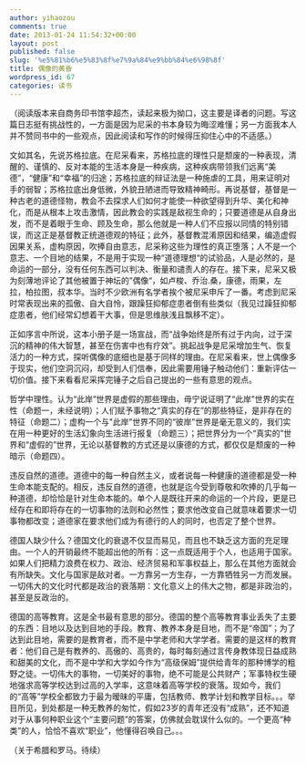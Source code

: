 ```yaml
---
author: yihaozou
comments: true
date: 2013-01-24 11:54:32+00:00
layout: post
published: false
slug: '%e5%81%b6%e5%83%8f%e7%9a%84%e9%bb%84%e6%98%8f'
title: 偶像的黄昏
wordpress_id: 67
categories: 读书
---
```


（阅读版本来自商务印书馆李超杰，读起来极为拗口，这主要是译者的问题。写这篇日志挺有挑战性的，一方面是因为尼采的书本身较为晦涩难懂；另一方面我本人并不赞同书中的一些观点，因此阅读和写作的时候得压抑住心中的不适感。）




文如其名，先说苏格拉底。在尼采看来，苏格拉底的理性只是颓废的一种表现，清醒的、谨慎的、反对本能的生活本身是一种疾病，这种疾病带领我们远离“美德”，“健康”和“幸福”的归途；苏格拉底的辩证法是一种施虐的工具，用来证明对手的弱智；苏格拉底出身低微，外貌丑陋进而导致精神畸形。再说基督，基督是一种古老的道德怪物，教会不去探求人们如何才能使一种欲望得到升华、美化和神化，而是从根本上攻击激情，因此教会的实践是敌视生命的；只要道德是从自身出发，而不是着眼于生命、顾及生命，那么他就是一种人们不应报以同情的特别错误，而这正是基督教正统道德观的特征；此外，基督教混淆原因和结果，编造虚假因果关系，虚构原因，吹捧自由意志，尼采称这些为理性的真正堕落；人不是一个意志、一个目地的结果，不是用于实现一种“道德理想“的试验品，人是必然的，是命运的一部分，没有任何东西可以判决、衡量和谴责人的存在。接下来，尼采又极为刻薄地评论了其他被置于神坛的”偶像“，如卢梭、乔治.桑，康德，雨果，左拉，柏拉图，叔本华。当时不少欧洲有名学者挨个被尼采申斥了一番。考虑到尼采时常表现出来的孤傲、自大自怜，跟躁狂抑郁症患者倒有些类似（我见过躁狂抑郁症患者，他们经常幻想着干大事，但是思维肤浅且飘移不定）。




正如序言中所说，这本小册子是一场宣战，而“战争始终是所有过于内向，过于深沉的精神的伟大智慧，甚至在伤害中也有疗效”。挑起战争是尼采增加生气、恢复活力的一种方式，探听偶像的底细也是基于同样的理由。在尼采看来，世上偶像多于现实，他们空洞沉闷，却受到人们信奉，因此需要用锤子触动他们：重新评估一切价值。接下来看看尼采挥完锤子之后自己提出的一些有意思的观点。




哲学中理性。认为“此岸”世界是虚假的那些理由，毋宁说证明了“此岸”世界的实在性（命题一，未经说明）；人们赋予事物之“真实的存在”的那些特征，是非存在的特征（命题二）；虚构一个与"此岸”世界不同的“彼岸”世界是毫无意义的，我们实在用一种更好的生活幻象向生活进行报复（命题三）；把世界分为一个“真实的”世界和“虚假的”世界，无论以基督教的方式还是以康德的方式，都仅仅是颓废的一种暗示（命题四）。




违反自然的道德。道德中的每一种自然主义，或者说每一种健康的道德都是受一种生命本能支配的。相反，违反自然的道德，也就是迄今受到尊敬和吹捧的几乎每一种道德，却恰恰是针对生命本能的。单个人是既往开来的命运的一个片段，更是已经存在和即将存在的一切事物的法则和必然性；要求他改变自己就意味着要求一切事物都改变；道德家在要求他们成为有德行的人的同时，也否定了整个世界。




德国人缺少什么？德国文化的衰退不仅显而易见，而且也不缺乏这方面的充足理由。一个人的开销最终不能超出他的所有：这一点既适用于个人，也适用于国家。如果人们把精力浪费在权力、政治、经济贸易和军事权益上，那么在其他方面就会有所缺失。文化与国家是敌对者。一方靠另一方生存，一方靠牺牲另一方而发展。一切伟大的文化时代都是政治的衰落期：文化意义上的伟大之物，都是非政治的，甚至是反政治的。




德国的高等教育。这是全书最有意思的部分。德国的整个高等教育事业丢失了主要的东西：目地以及达到目地的手段。教育、教养本身是目地，而不是“帝国”；为了达到此目地，需要的是教育者，而不是中学老师和大学学者。需要的是这样的教育者：他们自己是有教养的、高傲的、高贵的，每时每刻通过言传身教体现日益成熟和甜美的文化，而不是中学和大学如今作为“高级保姆”提供给青年的那种博学的粗野之徒。一切伟大的事物，一切美好的事物，绝不可能是公共财产；军事特权生硬地强求高等学校达到过高的入学率，这意味着高等学校的衰落。现如今，我们的“高等”学校全都致力于最为暧昧的平庸，包括教师、教学计划和教学目标。。。举目所见，到处都是一种无教养的匆忙，假如23岁的青年还没有“成熟”，还不知道对于从事何种职业这个“主要问题”的答案，仿佛就会耽误什么似的。一个更高“种类”的人，恰恰不喜欢“职业”，他懂得召唤自己。。。




（关于希腊和罗马。待续）
